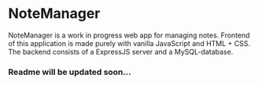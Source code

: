 # NoteManager

NoteManager is a work in progress web app for managing notes. Frontend of this application is made purely with vanilla JavaScript and HTML + CSS. The backend consists of a ExpressJS server and a MySQL-database.

### Readme will be updated soon...

